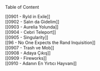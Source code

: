 ---
---  
  
Table of Content  
  
[[0901 - Ryld in Exile]]  
[[0902 - Salın da Gidelim]]  
[[0903 - Aurelia Yolunda]]  
[[0904 - Cebri Teleport]]  
[[0905 - Singularity]]  
[[96 - No One Expects the Rand Inquisition]]  
[[0907 - Trash ve Mob]]  
[[0908 - Adaya Çıkış]]  
[[0909 - Fireworks]]  
[[0910 - Adanın En Yırtıcı Hayvanı]]  
